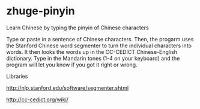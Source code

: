 zhuge-pinyin
============

Learn Chinese by typing the pinyin of Chinese characters


Type or paste in a sentence of Chinese characters. Then, the progarm uses the Stanford Chinese word segmenter to turn the individual characters into words. It then looks the words up in the CC-CEDICT Chinese-English dictionary. Type in the Mandarin tones (1-4 on your keyboard) and the program will let you know if you got it right or wrong.


Libraries

http://nlp.stanford.edu/software/segmenter.shtml

http://cc-cedict.org/wiki/





